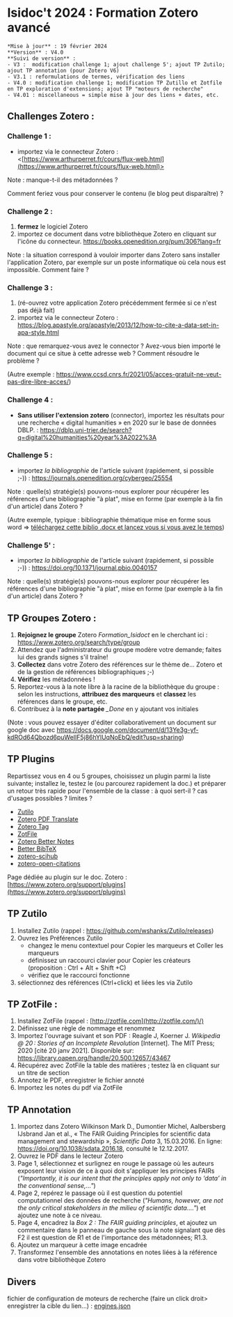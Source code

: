# Isidoc't 2024 : Formation Zotero avancé

```
*Mise à jour** : 19 février 2024
**Version** : V4.0
**Suivi de version** : 
- V3 :  modification challenge 1; ajout challenge 5'; ajout TP Zutilo; ajout TP annotation (pour Zotero V6)
- V3.1 : reformulations de termes, vérification des liens
- V4.0 : modification challenge 1; modification TP Zutillo et Zotfile en TP exploration d'extensions; ajout TP "moteurs de recherche"
- V4.01 : miscellaneous = simple mise à jour des liens + dates, etc.
```

## Challenges Zotero :

### Challenge 1 : 

-   importez via le connecteur Zotero : <[https://www.arthurperret.fr/cours/flux-web.html](https://www.arthurperret.fr/cours/flux-web.html)>

Note : manque-t-il des métadonnées ?

Comment feriez vous pour conserver le contenu (le blog peut disparaître) ?


### Challenge 2 :

1.   **fermez** le logiciel Zotero
2.   importez ce document dans votre bibliothèque Zotero en cliquant sur l'icône du connecteur. <https://books.openedition.org/pum/306?lang=fr>

Note : la situation correspond à  vouloir importer dans Zotero sans installer l'application Zotero, par exemple sur un poste informatique où cela nous est impossible. Comment faire ?


### Challenge 3 :

1.   (ré-ouvrez votre application Zotero précédemment fermée si ce n'est pas déjà fait)
2.   importez via le connecteur Zotero : <https://blog.apastyle.org/apastyle/2013/12/how-to-cite-a-data-set-in-apa-style.html>

Note : que remarquez-vous avez le connector ? Avez-vous bien importé le document qui ce situe à cette adresse web ? Comment résoudre le problème ?

(Autre exemple : https://www.ccsd.cnrs.fr/2021/05/acces-gratuit-ne-veut-pas-dire-libre-acces/)


### Challenge 4 :

-   **Sans utiliser l'extension zotero** (connector), importez les résultats pour une recherche « digital humanities » en 2020 sur le base de données DBLP. : <https://dblp.uni-trier.de/search?q=digital%20humanities%20year%3A2022%3A>


### Challenge 5 :

-   importez *la bibliographie* de l'article suivant (rapidement, si possible ;-)) : <https://journals.openedition.org/cybergeo/25554>

Note : quelle(s) stratégie(s) pouvons-nous explorer pour récupérer les références d'une bibliographie "à plat", mise en forme (par exemple à la fin d'un article) dans Zotero ?

(Autre exemple, typique : bibliographie thématique mise en forme sous word => [téléchargez cette biblio .docx et lancez vous si vous avez le temps](https://bul.univ-lyon2.fr/index.php/s/2LsHnhXOBr8O5WU))

### Challenge 5' :

-   importez *la bibliographie* de l'article suivant (rapidement, si possible ;-)) : <https://doi.org/10.1371/journal.pbio.0040157>

Note : quelle(s) stratégie(s) pouvons-nous explorer pour récupérer les références d'une bibliographie "à plat", mise en forme (par exemple à la fin d'un article) dans Zotero ?

## TP Groupes Zotero : 

 1. **Rejoignez le groupe** Zotero *Formation_Isidoct* en le cherchant ici : https://www.zotero.org/search/type/group
 3. Attendez que l'administrateur du groupe modère votre demande; faites lui des grands signes s'il traîne!
 4. **Collectez** dans votre Zotero des références sur le thème de... Zotero et de la gestion de références bibliographiques ;-)
 5. **Vérifiez** les métadonnées !
 6. Reportez-vous à la note libre à la racine de la bibliothèque du groupe : selon les instructions, **attribuez des marqueurs** et **classez** les références dans le groupe, etc.
 7.  Contribuez à la **note partagée** *_Done* en y ajoutant vos initiales

(Note : vous pouvez essayer d'éditer collaborativement un document sur google doc avec https://docs.google.com/document/d/13Ye3g-yf-kdROd64Qbozd6puWeIlF5j86hYlUqNoEbQ/edit?usp=sharing)

## TP Plugins
Repartissez vous en 4 ou 5 groupes, choisissez un plugin parmi la liste suivante; installez le, testez le (ou parcourez rapidement la doc.) et préparer un retour très rapide pour l'ensemble de la classe : à quoi sert-il ? cas d'usages possibles ? limites ? 

- [Zutilo](https://github.com/wshanks/Zutilo)
- [Zotero PDF Translate](https://github.com/windingwind/zotero-pdf-translate)
- [Zotero Tag](https://github.com/windingwind/zotero-tag)
- [ZotFile](http://zotfile.com/)
- [Zotero Better Notes](https://github.com/windingwind/zotero-better-notes)
- [Better BibTeX](https://retorque.re/zotero-better-bibtex/)
- [zotero-scihub]([https://www.zotero.org/support/plugins](https://www.zotero.org/support/plugins))
- [zotero-open-citations](https://github.com/zuphilip/zotero-open-citations)

Page dédiée au plugin sur le doc. Zotero : [https://www.zotero.org/support/plugins](https://www.zotero.org/support/plugins)

## TP Zutilo
1. Installez Zutilo (rappel : https://github.com/wshanks/Zutilo/releases)
2. Ouvrez les Préférences Zutilo
    - changez le menu contextuel pour Copier les marqueurs et Coller les marqueurs  
    - définissez un raccourci clavier pour Copier les créateurs (proposition : Ctrl + Alt + Shift +C)
    - vérifiez que le raccourci fonctionne
3. sélectionnez des références (Ctrl+click) et liées les via Zutilo
 
## TP ZotFile : 

1.  Installez ZotFile (rappel : [http://zotfile.com](http://zotfile.com/)/)
2.  Définissez une règle de nommage et renommez
3.  Importez l'ouvrage suivant et son PDF : Reagle J, Koerner J. *Wikipedia @ 20 : Stories of an Incomplete Revolution* \[Internet\]. The MIT Press; 2020 \[cité 20 janv 2021\]. Disponible sur: <https://library.oapen.org/handle/20.500.12657/43467>
4.  Récupérez avec ZotFile la table des matières ; testez là en cliquant sur un titre de section
5.  Annotez le PDF, enregistrer le fichier annoté
6.  Importez les notes du pdf via ZotFile

## TP Annotation
1. Importez dans Zotero  Wilkinson Mark D., Dumontier Michel, Aalbersberg IJsbrand Jan et al., « The FAIR Guiding Principles for scientific data management and stewardship », _Scientific Data_ 3, 15.03.2016. En ligne: <https://doi.org/10.1038/sdata.2016.18>, consulté le 12.12.2017.
2. Ouvrez le PDF dans le lecteur Zotero
3. Page 1, sélectionnez et surlignez en rouge le passage où les auteurs exposent leur vision de ce à quoi doit s'appliquer les principes FAIRs (_"Importantly, it is our intent that the principles apply not only to ‘data’ in the conventional sense,..."_)
4. Page 2, repérez le passage où il est question du potentiel computationnel des données de recherche (_"Humans, however, are not the only critical stakeholders in the milieu of scientific data...."_) et ajoutez une note à ce niveau.
5. Page 4,  encadrez la _Box 2 : The FAIR guiding principles_, et ajoutez un commentaire dans le panneau de gauche sous la note signalant que dès F2 il est question de R1 et de l'importance des métadonnées;  R1.3.
6. Ajoutez un marqueur à cette image encadrée
7. Transformez l'ensemble des annotations en notes liées à la référence dans votre bibliothèque Zotero

## Divers
fichier de configuration de moteurs de recherche (faire un click droit> enregistrer la cible du lien...) : [engines.json](https://github.com/amarois/Formation_Zotero_Advanced)

